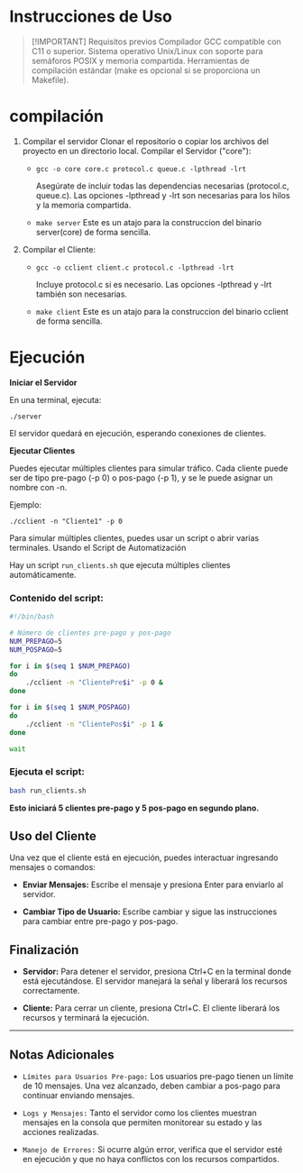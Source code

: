 # Instrucciones de Uso
> [!IMPORTANT] Requisitos previos
> Compilador GCC compatible con C11 o superior.
> Sistema operativo Unix/Linux con soporte para semáforos POSIX y memoria compartida.
> Herramientas de compilación estándar (make es opcional si se proporciona un Makefile).

# compilación
1. Compilar el servidor
Clonar el repositorio o copiar los archivos del proyecto en un directorio local.
Compilar el Servidor ("core"):
    * `gcc -o core core.c protocol.c queue.c -lpthread -lrt`

        Asegúrate de incluir todas las dependencias necesarias (protocol.c, queue.c).
        Las opciones -lpthread y -lrt son necesarias para los hilos y la memoria compartida.
    * `make server`
        Este es un atajo para la construccion del binario server(core) de forma sencilla.

2. Compilar el Cliente:
    * `gcc -o cclient client.c protocol.c -lpthread -lrt`

        Incluye protocol.c si es necesario.
        Las opciones -lpthread y -lrt también son necesarias.
    * `make client`
        Este es un atajo para la construccion del binario cclient de forma sencilla.
# Ejecución
**Iniciar el Servidor**

En una terminal, ejecuta:

`./server`

El servidor quedará en ejecución, esperando conexiones de clientes.

**Ejecutar Clientes**

Puedes ejecutar múltiples clientes para simular tráfico. Cada cliente puede ser de tipo pre-pago (-p 0) o pos-pago (-p 1), y se le puede asignar un nombre con -n.

Ejemplo:

`./cclient -n "Cliente1" -p 0`

Para simular múltiples clientes, puedes usar un script o abrir varias terminales.
Usando el Script de Automatización

Hay un script `run_clients.sh` que ejecuta múltiples clientes automáticamente.

### Contenido del script:

```bash
#!/bin/bash

# Número de clientes pre-pago y pos-pago
NUM_PREPAGO=5
NUM_POSPAGO=5

for i in $(seq 1 $NUM_PREPAGO)
do
    ./cclient -n "ClientePre$i" -p 0 &
done

for i in $(seq 1 $NUM_POSPAGO)
do
    ./cclient -n "ClientePos$i" -p 1 &
done

wait
```

### Ejecuta el script:
```bash
bash run_clients.sh
```

**Esto iniciará 5 clientes pre-pago y 5 pos-pago en segundo plano.**

## Uso del Cliente

Una vez que el cliente está en ejecución, puedes interactuar ingresando mensajes o comandos:

- **Enviar Mensajes:** Escribe el mensaje y presiona Enter para enviarlo al servidor.

- **Cambiar Tipo de Usuario:** Escribe cambiar y sigue las instrucciones para cambiar entre pre-pago y pos-pago.

## Finalización

- **Servidor:** Para detener el servidor, presiona Ctrl+C en la terminal donde está ejecutándose. El servidor manejará la señal y liberará los recursos correctamente.

- **Cliente:** Para cerrar un cliente, presiona Ctrl+C. El cliente liberará los recursos y terminará la ejecución.

---

## Notas Adicionales

* `Límites para Usuarios Pre-pago:` Los usuarios pre-pago tienen un límite de 10 mensajes. Una vez alcanzado, deben cambiar a pos-pago para continuar enviando mensajes.

* `Logs y Mensajes:` Tanto el servidor como los clientes muestran mensajes en la consola que permiten monitorear su estado y las acciones realizadas.

* `Manejo de Errores:` Si ocurre algún error, verifica que el servidor esté en ejecución y que no haya conflictos con los recursos compartidos.
